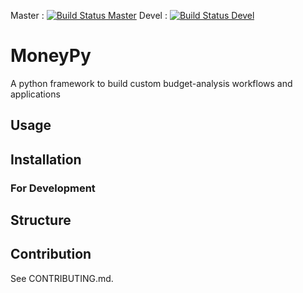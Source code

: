 Master : [![Build Status Master](https://travis-ci.org/learn-and-code/MoneyPy.svg?branch=master)](https://travis-ci.org/learn-and-code/MoneyPy)
Devel : [![Build Status Devel](https://travis-ci.org/learn-and-code/MoneyPy.svg?branch=devel)](https://travis-ci.org/learn-and-code/MoneyPy)

# MoneyPy
A python framework to build custom budget-analysis workflows and applications

## Usage

## Installation

### For Development

## Structure

## Contribution
See CONTRIBUTING.md.

